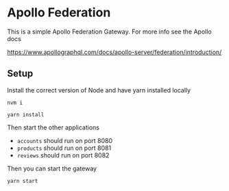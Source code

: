 # Apollo Federation

This is a simple Apollo Federation Gateway. For more info see the Apollo docs

https://www.apollographql.com/docs/apollo-server/federation/introduction/

## Setup

Install the correct version of Node and have yarn installed locally

```shell script
nvm i
```

```shell script
yarn install
```

Then start the other applications

* `accounts` should run on port 8080
* `products` should run on port 8081
* `reviews` should run on port 8082

Then you can start the gateway
```shell script
yarn start
```
